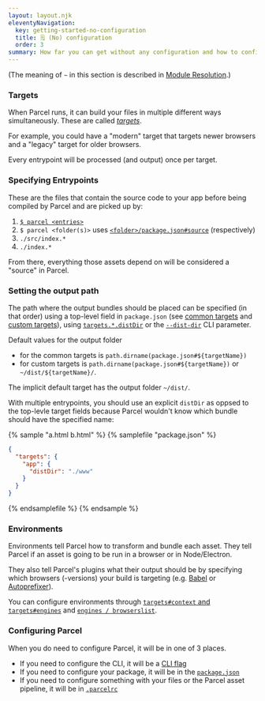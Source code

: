 ```yaml
---
layout: layout.njk
eleventyNavigation:
  key: getting-started-no-configuration
  title: 🗒️ (No) configuration
  order: 3
summary: How far you can get without any configuration and how to configure Parcel
---
```


(The meaning of `~` in this section is described in [Module Resolution](/features/module-resolution/#tilde-paths).)

### Targets

When Parcel runs, it can build your files in multiple different ways simultaneously. These are called [*targets*](/configuration/package-json/#targets).

For example, you could have a "modern" target that targets newer browsers and a "legacy" target for older browsers.

Every entrypoint will be processed (and output) once per target.

### Specifying Entrypoints

These are the files that contain the source code to your app before being
compiled by Parcel and are picked up by:

1. [`$ parcel <entries>`](/features/cli/)
2. `$ parcel <folder(s)>` uses [`<folder>/package.json#source`](/configuration/package-json/#source) (respectively)
3. `./src/index.*`
4. `./index.*`

From there, everything those assets depend on will be considered a "source" in
Parcel.

### Setting the output path

The path where the output bundles should be placed can be specified (in that order) using a top-level field in `package.json` (see [common targets](/configuration/package-json/#main-%2F-module-%2F-browser) and [custom targets](/configuration/package-json/#custom-targets)), using [`targets.*.distDir`](/configuration/package-json/#targets) or the [`--dist-dir`](</features/cli/#parameters-specific-to-the-non-server-commands-(watch-and-build)>) CLI parameter.

Default values for the output folder

- for the common targets is `path.dirname(package.json#${targetName})`
- for custom targets is `path.dirname(package.json#${targetName})` or `~/dist/${targetName}/`.

The implicit default target has the output folder `~/dist/`.

With multiple entrypoints, you should use an explicit `distDir` as oppsed to the top-levle target fields because Parcel wouldn't know which bundle should have the specified name:

{% sample "a.html b.html" %}
{% samplefile "package.json" %}

```json
{
  "targets": {
    "app": {
      "distDir": "./www"
    }
  }
}
```

{% endsamplefile %}
{% endsample %}

### Environments

Environments tell Parcel how to transform and bundle each asset. They tell
Parcel if an asset is going to be run in a browser or in Node/Electron.

They also tell Parcel's plugins what their output should be by specifying which
browsers (-versions) your build is targeting
(e.g. [Babel](http://babeljs.io/docs/en/babel-preset-env#targetsbrowsers) or
[Autoprefixer](https://github.com/postcss/autoprefixer#browsers)).

You can configure environments through [`targets#context` and `targets#engines`](/configuration/package-json/#targets) and [`engines / browserslist`](/configuration/package-json/#engines-%2F-browserslist).

### Configuring Parcel

When you do need to configure Parcel, it will be in one of 3 places.

- If you need to configure the CLI, it will be a [CLI flag](/features/cli/)
- If you need to configure your package, it will be in the [`package.json`](/configuration/package-json/)
- If you need to configure something with your files or the Parcel asset
  pipeline, it will be in [`.parcelrc`](/configuration/plugin-configuration/)
